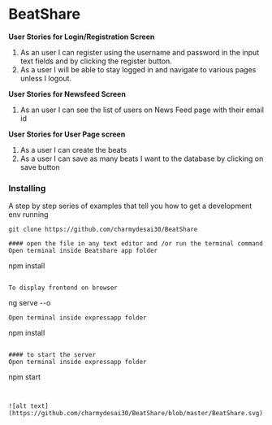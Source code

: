 # <b>BeatShare</b>

<b>User Stories for Login/Registration Screen</b>
<ol>
<li>As an user I can register using the username and password in the input text fields and by clicking the register button.</li>
 <li>As a user I will be able to stay logged in and navigate to various pages unless I logout.</li>
</ol>
    
<b>User Stories for Newsfeed Screen</b>
<ol>
<li>As an user I can see the list of users on News Feed page with their email id</li>
</ol>

<b>User Stories for User Page screen</b>
<ol>
<li>As a user I can create the beats</li>
<li>As a user I can save as many beats I want to the database by clicking on save button</li>
</ol>    

### Installing

A step by step series of examples that tell you how to get a development env running


```
git clone https://github.com/charmydesai30/BeatShare

#### open the file in any text editor and /or run the terminal command
Open terminal inside Beatshare app folder
```
npm install

```

To display frontend on browser
```
ng serve --o

```
Open terminal inside expressapp folder
```
npm install

```

#### to start the server
Open terminal inside expressapp folder
```
npm start

```


![alt text](https://github.com/charmydesai30/BeatShare/blob/master/BeatShare.svg)

